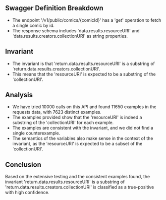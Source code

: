 ## Swagger Definition Breakdown
- The endpoint '/v1/public/comics/{comicId}' has a 'get' operation to fetch a single comic by id.
- The response schema includes 'data.results.resourceURI' and 'data.results.creators.collectionURI' as string properties.

## Invariant
- The invariant is that 'return.data.results.resourceURI' is a substring of 'return.data.results.creators.collectionURI'.
- This means that the 'resourceURI' is expected to be a substring of the 'collectionURI'.

## Analysis
- We have tried 10000 calls on this API and found 11650 examples in the requests data, with 7623 distinct examples.
- The examples provided show that the 'resourceURI' is indeed a substring of the 'collectionURI' for each example.
- The examples are consistent with the invariant, and we did not find a single counterexample.
- The semantics of the variables also make sense in the context of the invariant, as the 'resourceURI' is expected to be a subset of the 'collectionURI'.

## Conclusion
Based on the extensive testing and the consistent examples found, the invariant 'return.data.results.resourceURI' is a substring of 'return.data.results.creators.collectionURI' is classified as a true-positive with high confidence.
